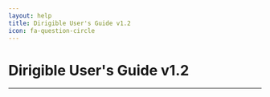 ```yaml
---
layout: help
title: Dirigible User's Guide v1.2
icon: fa-question-circle
---
```

Dirigible User's Guide v1.2
===
---
